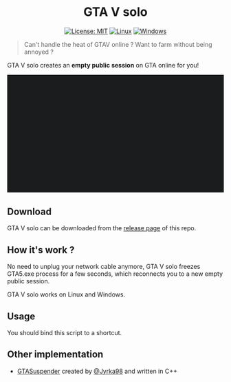 <div align="center">

# GTA V solo

[![License: MIT](https://img.shields.io/badge/License-MIT-yellow.svg)](https://opensource.org/licenses/MIT)
[![Linux](https://img.shields.io/badge/%E2%80%8B-Linux-green.svg?logo=linux&style=flat&logoColor=white)](https://github.com/eonm/gtav-solo/releases/latest/download/gtav-solo)
[![Windows](https://img.shields.io/badge/%E2%80%8B-Windows-blue.svg?logo=Windows&style=flat&logoColor=white)](https://github.com/eonm/gtav-solo/releases/latest/download/gtav-solo.exe)

</div>

> Can't handle the heat of GTAV online ? Want to farm without being annoyed ?

GTA V solo creates an __empty public session__ on GTA online for you!

<div align="center">

![alt text](./gtav-solo.gif "GTA V solo")

</div>

## Download

GTA V solo can be downloaded from the [release page](https://github.com/eonm/gtav-solo/releases/latest) of this repo.

## How it's work ?

No need to unplug your network cable anymore, GTA V solo freezes GTA5.exe process for a few seconds, which reconnects you to a new empty public session.

GTA V solo works on Linux and Windows.

## Usage

You should bind this script to a shortcut.

## Other implementation

* [GTASuspender](https://github.com/Jyrka98/GTASuspender) created by [@Jyrka98](https://github.com/Jyrka98) and written in C++
